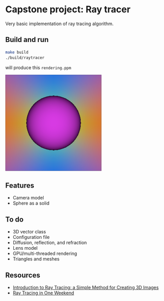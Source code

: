 # Capstone project: Ray tracer

Very basic implementation of ray tracing algorithm.

## Build and run

```bash
make build
./build/raytracer
```

will produce this `rendering.ppm`

![img](rendering.png)

## Features
- Camera model
- Sphere as a solid

## To do
- 3D vector class
- Configuration file
- Diffusion, reflection, and refraction
- Lens model
- GPU/multi-threaded rendering
- Triangles and meshes

## Resources

- [Introduction to Ray Tracing: a Simple Method for Creating 3D Images](https://www.scratchapixel.com/lessons/3d-basic-rendering/introduction-to-ray-tracing)
- [Ray Tracing in One Weekend](http://viclw17.github.io/tag/#/Ray%20Tracing%20in%20One%20Weekend)